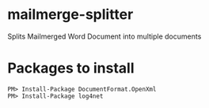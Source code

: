 mailmerge-splitter
==================

Splits Mailmerged Word Document into multiple documents

Packages to install
===================

````
PM> Install-Package DocumentFormat.OpenXml
PM> Install-Package log4net
````